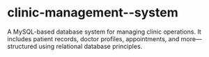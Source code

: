 # clinic-management--system
A MySQL-based database system for managing clinic operations. It includes patient records, doctor profiles, appointments, and more—structured using relational database principles.
